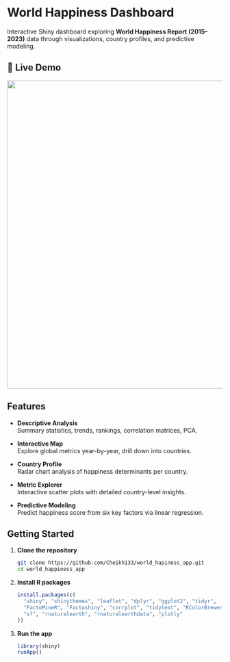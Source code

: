 # World Happiness Dashboard

Interactive Shiny dashboard exploring **World Happiness Report (2015–2023)** data through visualizations, country profiles, and predictive modeling.


## 🎥 Live Demo

<div align="center">
  <a href="https://youtu.be/1DTRjHESWTc?si=twXWFf3CMHgXKBw-" target="_blank">
    <img src="www/demo.png" alt="Watch the live app demo" width="1280" height="720" />
  </a>
</div>



## Features

- **Descriptive Analysis**  
  Summary statistics, trends, rankings, correlation matrices, PCA.

- **Interactive Map**  
  Explore global metrics year-by-year, drill down into countries.

- **Country Profile**  
  Radar chart analysis of happiness determinants per country.

- **Metric Explorer**  
  Interactive scatter plots with detailed country-level insights.

- **Predictive Modeling**  
  Predict happiness score from six key factors via linear regression.


## Getting Started

1. **Clone the repository**  
   ```bash
   git clone https://github.com/Cheikh133/world_hapiness_app.git
   cd world_happiness_app
   ```
2. **Install R packages**  
   ```r
   install.packages(c(
     "shiny", "shinythemes", "leaflet", "dplyr", "ggplot2", "tidyr",
     "FactoMineR", "Factoshiny", "corrplot", "tidytext", "RColorBrewer",
     "sf", "rnaturalearth", "rnaturalearthdata", "plotly"
   ))
   ```
3. **Run the app**  
   ```r
   library(shiny)
   runApp()
   ```
